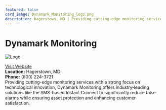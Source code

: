 ```yaml
---
featured: false
card_image: Dynamark_Monitoring_logo.png
description: Hagerstown, MD | Providing cutting-edge monitoring services with a strong focus on technological innovation, Dynamark Monitoring offers industry-leading solutions like the SMS-based Instant Connect to significantly reduce false alarms while ensuring asset protection and enhancing customer satisfaction.
---
```


# Dynamark Monitoring
<img src="Dynamark_Monitoring_logo.png" alt="Logo" style="max-width: 200px; height: auto;">

<a href="https://www.dynamarkmonitoring.com">Visit Website</a>  
**Location:** Hagerstown, MD  
**Phone:** (800) 224-3721 <br>
Providing cutting-edge monitoring services with a strong focus on technological innovation, Dynamark Monitoring offers industry-leading solutions like the SMS-based Instant Connect to significantly reduce false alarms while ensuring asset protection and enhancing customer satisfaction.
